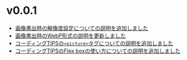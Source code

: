 # v0.0.1

- [画像書出時の解像度設定についての説明を追加しました](/docs/html/image/export#高解像度ディスプレイ対応について)
- [画像書出時のWebP形式の説明を更新しました](/docs/html/image/export#webp-webp)
- [コーディングTIPSの`<picture>`タグについての説明を追加しました](/docs/html/tips/picture)
- [コーディングTIPSのFlex boxの使い方についての説明を追加しました](/docs/html/tips/flex)

<!-- truncate -->
